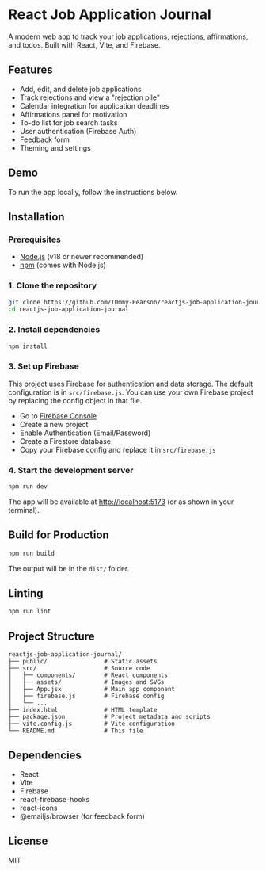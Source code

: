 # React Job Application Journal

A modern web app to track your job applications, rejections, affirmations, and todos. Built with React, Vite, and Firebase.

## Features
- Add, edit, and delete job applications
- Track rejections and view a "rejection pile"
- Calendar integration for application deadlines
- Affirmations panel for motivation
- To-do list for job search tasks
- User authentication (Firebase Auth)
- Feedback form
- Theming and settings

## Demo
To run the app locally, follow the instructions below.

## Installation

### Prerequisites
- [Node.js](https://nodejs.org/) (v18 or newer recommended)
- [npm](https://www.npmjs.com/) (comes with Node.js)

### 1. Clone the repository
```sh
git clone https://github.com/T0mmy-Pearson/reactjs-job-application-journal.git
cd reactjs-job-application-journal
```

### 2. Install dependencies
```sh
npm install
```

### 3. Set up Firebase
This project uses Firebase for authentication and data storage. The default configuration is in `src/firebase.js`. You can use your own Firebase project by replacing the config object in that file.

- Go to [Firebase Console](https://console.firebase.google.com/)
- Create a new project
- Enable Authentication (Email/Password)
- Create a Firestore database
- Copy your Firebase config and replace it in `src/firebase.js`

### 4. Start the development server
```sh
npm run dev
```
The app will be available at [http://localhost:5173](http://localhost:5173) (or as shown in your terminal).

## Build for Production
```sh
npm run build
```
The output will be in the `dist/` folder.

## Linting
```sh
npm run lint
```

## Project Structure
```
reactjs-job-application-journal/
├── public/                # Static assets
├── src/                   # Source code
│   ├── components/        # React components
│   ├── assets/            # Images and SVGs
│   ├── App.jsx            # Main app component
│   ├── firebase.js        # Firebase config
│   └── ...
├── index.html             # HTML template
├── package.json           # Project metadata and scripts
├── vite.config.js         # Vite configuration
└── README.md              # This file
```

## Dependencies
- React
- Vite
- Firebase
- react-firebase-hooks
- react-icons
- @emailjs/browser (for feedback form)

## License
MIT

